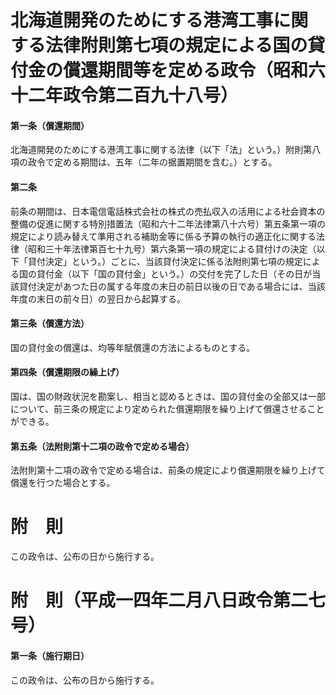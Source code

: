 # 北海道開発のためにする港湾工事に関する法律附則第七項の規定による国の貸付金の償還期間等を定める政令（昭和六十二年政令第二百九十八号）
#### 第一条（償還期間）
北海道開発のためにする港湾工事に関する法律（以下「法」という。）附則第八項の政令で定める期間は、五年（二年の据置期間を含む。）とする。
#### 第二条
前条の期間は、日本電信電話株式会社の株式の売払収入の活用による社会資本の整備の促進に関する特別措置法（昭和六十二年法律第八十六号）第五条第一項の規定により読み替えて準用される補助金等に係る予算の執行の適正化に関する法律（昭和三十年法律第百七十九号）第六条第一項の規定による貸付けの決定（以下「貸付決定」という。）ごとに、当該貸付決定に係る法附則第七項の規定による国の貸付金（以下「国の貸付金」という。）の交付を完了した日（その日が当該貸付決定があつた日の属する年度の末日の前日以後の日である場合には、当該年度の末日の前々日）の翌日から起算する。
#### 第三条（償還方法）
国の貸付金の償還は、均等年賦償還の方法によるものとする。
#### 第四条（償還期限の繰上げ）
国は、国の財政状況を勘案し、相当と認めるときは、国の貸付金の全部又は一部について、前三条の規定により定められた償還期限を繰り上げて償還させることができる。
#### 第五条（法附則第十二項の政令で定める場合）
法附則第十二項の政令で定める場合は、前条の規定により償還期限を繰り上げて償還を行つた場合とする。
# 附　則
この政令は、公布の日から施行する。
# 附　則（平成一四年二月八日政令第二七号）
#### 第一条（施行期日）
この政令は、公布の日から施行する。
